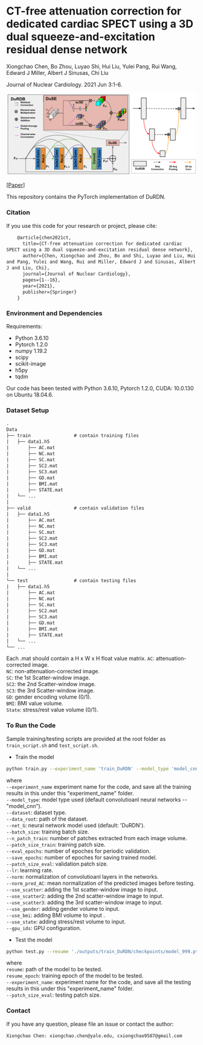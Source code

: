 # CT-free attenuation correction for dedicated cardiac SPECT using a 3D dual squeeze-and-excitation residual dense network

Xiongchao Chen, Bo Zhou, Luyao Shi, Hui Liu, Yulei Pang, Rui Wang, Edward J Miller, Albert J Sinusas, Chi Liu

Journal of Nuclear Cardiology. 2021 Jun 3:1-6.

![image](IMAGE/DuRDB.png)

[[Paper](https://link.springer.com/content/pdf/10.1007/s12350-021-02672-0.pdf)]

This repository contains the PyTorch implementation of DuRDN.

### Citation
If you use this code for your research or project, please cite:

        @article{chen2021ct,
          title={CT-free attenuation correction for dedicated cardiac SPECT using a 3D dual squeeze-and-excitation residual dense network},
          author={Chen, Xiongchao and Zhou, Bo and Shi, Luyao and Liu, Hui and Pang, Yulei and Wang, Rui and Miller, Edward J and Sinusas, Albert J and Liu, Chi},
          journal={Journal of Nuclear Cardiology},
          pages={1--16},
          year={2021},
          publisher={Springer}
        }
 
 ### Environment and Dependencies
 Requirements:
 * Python 3.6.10
 * Pytorch 1.2.0
 * numpy 1.19.2
 * scipy
 * scikit-image
 * h5py
 * tqdm
 
 Our code has been tested with Python 3.6.10, Pytorch 1.2.0, CUDA: 10.0.130 on Ubuntu 18.04.6.
 
 ### Dataset Setup
    .
    Data
    ├── train                # contain training files
    |   ├── data1.h5
    |       ├── AC.mat  
    |       ├── NC.mat
    |       ├── SC.mat
    |       ├── SC2.mat
    |       ├── SC3.mat
    |       ├── GD.mat
    |       ├── BMI.mat
    |       ├── STATE.mat
    |   └── ...  
    |
    ├── valid                # contain validation files
    |   ├── data1.h5
    |       ├── AC.mat  
    |       ├── NC.mat
    |       ├── SC.mat
    |       ├── SC2.mat
    |       ├── SC3.mat
    |       ├── GD.mat
    |       ├── BMI.mat
    |       ├── STATE.mat
    |   └── ... 
    |
    └── test                 # contain testing files
    |   ├── data1.h5
    |       ├── AC.mat  
    |       ├── NC.mat
    |       ├── SC.mat
    |       ├── SC2.mat
    |       ├── SC3.mat
    |       ├── GD.mat
    |       ├── BMI.mat
    |       ├── STATE.mat
    |   └── ... 
    └── ... 
    
    
Each .mat should contain a H x W x H float value matrix. 
`AC`: attenuation-corrected image. \
`NC`: non-attenuation-corrected image. \
`SC`: the 1st Scatter-window image. \
`SC2`: the 2nd Scatter-window image. \
`SC3`: the 3rd Scatter-window image. \
`GD`: gender encoding volume (0/1). \
`BMI`: BMI value volume. \
`State`: stress/rest value volume (0/1). 

### To Run the Code
Sample training/testing scripts are provided at the root folder as `train_script.sh` and `test_script.sh`.
 
- Train the model 
```bash
python train.py --experiment_name 'train_DuRDN' --model_type 'model_cnn' --data_root '../../Data/Dataset_filename/' --net_G 'DuRDN' --batch_size 2 --n_patch_train 1 --patch_size_train 32 32 32 --eval_epochs 10 --save_epochs 10 --patch_size_eval 32 32 32 --lr 5e-4 --norm 'BN' --norm_pred_AC --use_scatter --use_scatter2 --use_scatter3 --use_gender --use_bmi --use_state --gpu_ids 0
```

where \
`--experiment_name` experiment name for the code, and save all the training results in this under this "experiment_name" folder. \
`--model_type`: model type used (default convolutioanl neural networks -- "model_cnn"). \
`--dataset`: dataset type. \
`--data_root`: path of the dataset. \
`--net_G`: neural network model used (default: 'DuRDN'). \
`--batch_size`: training batch size. \
`--n_patch_train`: number of patches extracted from each image volume. \
`--patch_size_train`: training patch size. \
`--eval_epochs`: number of epoches for periodic validation. \
`--save_epochs`: number of epoches for saving trained model. \
`--patch_size_eval`: validation patch size. \
`--lr`: learning rate. \
`--norm`: normalization of convolutioanl layers in the networks. \
`--norm_pred_AC`: mean normalization of the predicted images before testing. \
`--use_scatter`: adding the 1st scatter-window image to input. \
`--use_scatter2`: adding the 2nd scatter-window image to input. \
`--use_scatter3`: adding the 3rd scatter-window image to input. \
`--use_gender`: adding gender volume to input. \
`--use_bmi`: adding BMI volume to input . \
`--use_state`: adding stress/rest volume to input. \
`--gpu_ids`: GPU configuration.

- Test the model 
```bash
python test.py --resume './outputs/train_DuRDN/checkpoints/model_999.pt' --resume_epoch 999 --experiment_name 'test_DuRDN_999' --model_type 'model_cnn' --data_root '../../Data/Dataset_filename' --net_G 'DuRDN' --patch_size_eval 32 32 32 --lr 5e-4 --norm 'BN' --norm_pred_AC --use_scatter --use_scatter2 --use_scatter3 --use_gender --use_bmi --use_state --gpu_ids 0
```

where \
`resume`: path of the model to be tested. \
`resume_epoch`: training epoch of the model to be tested. \
`--experiment_name`: experiment name for the code, and save all the testing results in this under this "experiment_name" folder. \
`--patch_size_eval`: testing patch size. 
 
### Contact 
If you have any question, please file an issue or contact the author:
```
Xiongchao Chen: xiongchao.chen@yale.edu, cxiongchao9587@gmail.com
```
